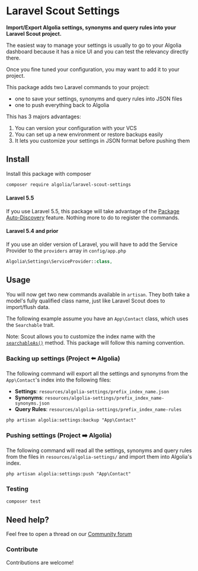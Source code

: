 # Laravel Scout Settings

**Import/Export Algolia settings, synonyms and query rules into your Laravel Scout project.**

The easiest way to manage your settings is usually to go to your Algolia dashboard because it has a nice UI and you can test the relevancy directly there.

Once you fine tuned your configuration, you may want to add it to your project.

This package adds two Laravel commands to your project:

- one to save your settings, synonyms and query rules into JSON files
- one to push everything back to Algolia

This has 3 majors advantages:

1. You can version your configuration with your VCS
2. You can set up a new environment or restore backups easily
3. It lets you customize your settings in JSON format before pushing them

## Install

Install this package with composer

```bash
composer require algolia/laravel-scout-settings
```

#### Laravel 5.5

If you use Laravel 5.5, this package will take advantage of the [Package Auto-Discovery](https://medium.com/@taylorotwell/package-auto-discovery-in-laravel-5-5-ea9e3ab20518) feature.
Nothing more to do to register the commands.

#### Laravel 5.4 and prior

If you use an older version of Laravel, you will have to add the Service Provider to the `providers` array in `config/app.php`

```php
Algolia\Settings\ServiceProvider::class,
```

## Usage

You will now get two new commands available in `artisan`. They both take a model's fully qualified class name, just like Laravel Scout does to import/flush data.

The following example assume you have an `App\Contact` class, which uses the `Searchable` trait.

Note: Scout allows you to customize the index name with the [`searchableAs()`](https://laravel.com/docs/scout#configuring-model-indexes) method. This package will follow this naming convention.

### Backing up settings (Project ⬅️ Algolia)

The following command will export all the settings and synonyms from the `App\Contact`'s index into the following files:

* **Settings**: `resources/algolia-settings/prefix_index_name.json`
* **Synonyms**: `resources/algolia-settings/prefix_index_name-synonyms.json`
* **Query Rules**: `resources/algolia-settings/prefix_index_name-rules`

```
php artisan algolia:settings:backup "App\Contact"
```

### Pushing settings (Project ➡️ Algolia)

The following command will read all the settings, synonyms and query rules from the files in `resources/algolia-settings/` and import them into Algolia's index.

```
php artisan algolia:settings:push "App\Contact"
```

### Testing

``` bash
composer test
```

## Need help?

Feel free to open a thread on our [Community forum](https://discourse.algolia.com/)

### Contribute

Contributions are welcome!
